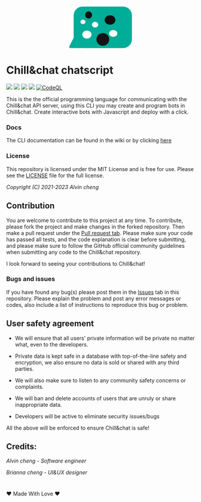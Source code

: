 <p align="center"how><img src="https://github.com/Chillandchat/.github/blob/main/logo.svg" style="width:12em;"/></p>

# Chill&chat chatscript

![](https://img.shields.io/github/repo-size/chillandchat/cli) ![](https://img.shields.io/github/v/release/chillandchat/cli) ![](https://img.shields.io/github/issues-pr-closed/chillandchat/cli) ![](https://img.shields.io/github/issues-pr-raw/chillandchat/cli) [![CodeQL](https://github.com/Chillandchat/cli/actions/workflows/codeql-analysis.yml/badge.svg)](https://github.com/Chillandchat/cli/actions/workflows/codeql-analysis.yml)

This is the the official programming language for communicating with the Chill&chat API server, using this CLI you may create and program bots in Chill&chat. Create interactive bots with Javascript and deploy with a click.

### Docs

The CLI documentation can be found in the wiki or by clicking [here](https://github.com/Chillandchat/cli/wiki)

### License

This repository is licensed under the MIT License and is free for use. Please see the [LICENSE](https://github.com/Chillandchat/cli/blob/master/LICENSE) file for the full license.

_Copyright (C) 2021-2023 Alvin cheng_

## Contribution

You are welcome to contribute to this project at any time. To contribute, please fork the project and make changes in the forked repository. Then make a pull request under the [Pull request tab](https://github.com/chilladnchat/cli/pulls). Please make sure your code has passed all tests, and the code explanation is clear before submitting, and please make sure to follow the GitHub official community guidelines when submitting any code to the Chill&chat repository.

I look forward to seeing your contributions to Chill&chat!

### Bugs and issues

If you have found any bug(s) please post them in the [Issues](https://github.com/chillandchat/cli/issues) tab in this repository. Please explain the problem and post any error messages or codes, also include a list of instructions to reproduce this bug or problem.

## User safety agreement

- We will ensure that all users' private information will be private no matter what, even to the developers.

- Private data is kept safe in a database with top-of-the-line safety and encryption, we also ensure no data is sold or shared with any third parties.

- We will also make sure to listen to any community safety concerns or complaints.

- We will ban and delete accounts of users that are unruly or share inappropriate data.

- Developers will be active to eliminate security issues/bugs

All the above will be enforced to ensure Chill&chat is safe!

## Credits:

_Alvin cheng - Software engineer_

_Brianna cheng - UI&UX designer_

#

❤️ Made With Love ❤️
